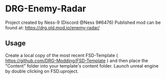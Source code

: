 # DRG-Enemy-Radar

Project created by Ness-9 (Discord @Ness 9#6476)
Published mod can be found at: https://drg.old.mod.io/enemy-radar/

## Usage
Create a local copy of the most recent FSD-Template ( https://github.com/DRG-Modding/FSD-Template ) and then place the "Content" folder into your template's content folder. Launch unreal engine by double clicking on FSD.uproject.

